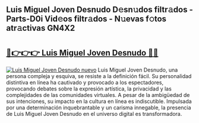 ## Luis Miguel Joven Desnudo D𝚎sn𝚞dos filtr𝚊dos - Parts-D0i Vid𝚎os filtr𝚊dos - N𝚞evas f𝚘tos atr𝚊ctivas GN4X2

# <h2><a href="http://mbabdyf.tromn.icu/?c=Luis+Miguel+Joven+Desnudo">🔗👉👉👉 Luis Miguel Joven Desnudo 🔗🔗</a></h2>

[![Luis Miguel Joven Desnudo nuevo](https://i.imgur.com/pEAQMta.gif)](http://mbabdyf.tromn.icu/?c=Luis+Miguel+Joven+Desnudo)
Luis Miguel Joven Desnudo, una persona compleja y esquiva, se resiste a la definición fácil. Su personalidad distintiva en línea ha cautivado y provocado a los espectadores, provocando debates sobre la expresión artística, la privacidad y las complejidades de las comunidades virtuales. A pesar de la ambigüedad de sus intenciones, su impacto en la cultura en línea es indiscutible. Impulsada por una determinación inquebrantable y un carisma innegable, la presencia de Luis Miguel Joven Desnudo en el universo digital es transformadora.
